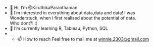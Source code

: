 - 👋 Hi, I’m @KiruthikaParanthaman 
- 👀 I’m interested in everything about data,data and data! I was Wonderstuck, when i first realised about the potential of data.        
                        Who dont?! :)
- 🌱 I’m currently learning R, Tableau, Python, SQL
- - 📫 How to reach Feel free to mail me at winnie.2303@gmail.com

<!---
KiruthikaParanthaman/KiruthikaParanthaman is a ✨ special ✨ repository because its `README.md` (this file) appears on your GitHub profile.
You can click the Preview link to take a look at your changes.
--->
